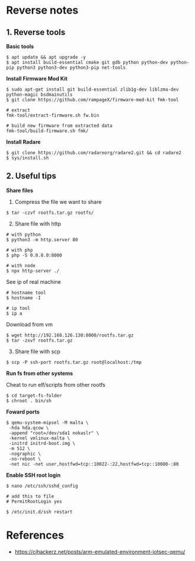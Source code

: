# Reverse notes


## 1. Reverse tools

**Basic tools**
```
$ apt update && apt upgrade -y
$ apt install build-essential cmake git gdb python python-dev python-pip python3 python3-dev python3-pip net-tools
```

**Install Firmware Mod Kit**
```
$ sudo apt-get install git build-essential zlib1g-dev liblzma-dev python-magic bsdmainutils
$ git clone https://github.com/rampageX/firmware-mod-kit fmk-tool

# extract
fmk-tool/extract-firmware.sh fw.bin

# build new firmware from extracted data
fmk-tool/build-firmware.sh fmk/
```

**Install Radare**
```
$ git clone https://github.com/radareorg/radare2.git && cd radare2
$ sys/install.sh
```

## 2. Useful tips

**Share files**

1. Compress the file we want to share
```
$ tar -czvf rootfs.tar.gz rootfs/
```

2. Share file with http
```
# with python
$ python3 -m http.server 80

# with php
$ php -S 0.0.0.0:8000

# with node
$ npx http-server ./
```

See ip of real machine
```
# hostname tool
$ hostname -I

# ip tool
$ ip a
```

Download from vm
```
$ wget http://192.168.126.130:8000/rootfs.tar.gz
$ tar -zxvf rootfs.tar.gz
```

3. Share file with scp
```
$ scp -P ssh-port rootfs.tar.gz root@localhost:/tmp
```


**Run fs from other systems**

Cheat to run elf/scripts from other rootfs

```
$ cd target-fs-folder
$ chroot . bin/sh
```


**Foward ports**

```
$ qemu-system-mipsel -M malta \
 -hda hda.qcow \
 -append "root=/dev/sda1 nokaslr" \
 -kernel vmlinux-malta \
 -initrd initrd-boot.img \
 -m 512 \
 -nographic \
 -no-reboot \
 -net nic -net user,hostfwd=tcp::10022-:22,hostfwd=tcp::10080-:80
```


**Enable SSH root login**

```
$ nano /etc/ssh/sshd_config

# add this to file
# PermitRootLogin yes

$ /etc/init.d/ssh restart
```


# References

- https://cjhackerz.net/posts/arm-emulated-environment-iotsec-qemu/
